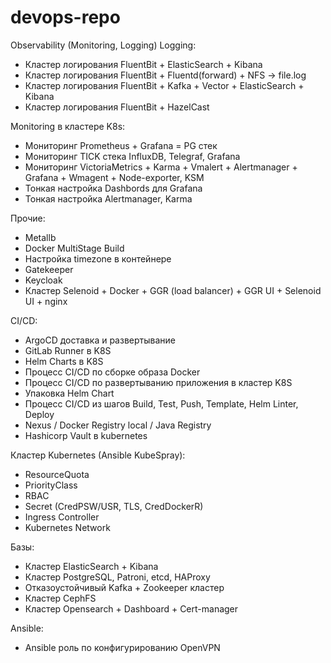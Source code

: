 # devops-repo
Observability (Monitoring, Logging)
Logging:
  - Кластер логирования FluentBit + ElasticSearch + Kibana
  - Кластер логирования FluentBit + Fluentd(forward) + NFS -> file.log
  - Кластер логирования FluentBit + Kafka + Vector + ElasticSearch + Kibana
  - Кластер логирования FluentBit + HazelCast

Monitoring в кластере K8s:
  - Мониторинг Prometheus + Grafana = PG стек
  - Мониторинг TICK стека InfluxDB, Telegraf, Grafana
  - Мониторинг VictoriaMetrics + Karma + Vmalert + Alertmanager + Grafana + Wmagent + Node-exporter, KSM
  - Тонкая настройка Dashbords для Grafana
  - Тонкая настройка Alertmanager, Karma

Прочие:
  - Metallb
  - Docker MultiStage Build
  - Настройка timezone в контейнере
  - Gatekeeper
  - Keycloak
  - Кластер Selenoid + Docker + GGR (load balancer) + GGR UI + Selenoid UI + nginx

CI/CD:
  - ArgoCD доставка и развертывание
  - GitLab Runner в K8S
  - Helm Charts в K8S
  - Процесс CI/CD по сборке образа Docker
  - Процесс CI/CD по развертыванию приложения в кластер K8S
  - Упаковка Helm Chart
  - Процесс CI/CD из шагов Build, Test, Push, Template, Helm Linter, Deploy
  - Nexus / Docker Registry local / Java Registry 
  - Hashicorp Vault в kubernetes

Кластер Kubernetes (Ansible KubeSpray):
  - ResourceQuota
  - PriorityClass
  - RBAC
  - Secret (CredPSW/USR, TLS, CredDockerR) 
  - Ingress Controller
  - Kubernetes Network

Базы:
  - Кластер ElasticSearch + Kibana
  - Кластер PostgreSQL, Patroni, etcd, HAProxy
  - Отказоустойчивый Kafka + Zookeeper кластер
  - Кластер CephFS
  - Кластер Opensearch + Dashboard + Cert-manager

Ansible:
  - Ansible роль по конфигурированию OpenVPN